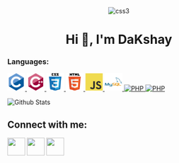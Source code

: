 <!-- <p align="center">
  Visitor count<br>
  <img src="https://profile-counter.glitch.me/itgoyo/count.svg" />
</p> -->

<p align="center">
 <img src="https://cdn-icons-png.flaticon.com/512/2463/2463510.png" alt="css3" width="200" height="200"/>
</p>

<h1 align="center">Hi 👋, I'm DaKshay</h1>

<h3 align="left">Languages:</h3>
<p align="left"> <a href="https://www.cprogramming.com/" target="_blank"> <img src="https://raw.githubusercontent.com/devicons/devicon/master/icons/c/c-original.svg" alt="c" width="40" height="40"/> </a> <a href="https://www.w3schools.com/cpp/" target="_blank"> <img src="https://raw.githubusercontent.com/devicons/devicon/master/icons/cplusplus/cplusplus-original.svg" alt="cplusplus" width="40" height="40"/> </a> <a href="https://www.w3schools.com/css/" target="_blank"> <img src="https://raw.githubusercontent.com/devicons/devicon/master/icons/css3/css3-original-wordmark.svg" alt="css3" width="40" height="40"/> </a><a href="https://www.w3.org/html/" target="_blank"><img src="https://raw.githubusercontent.com/devicons/devicon/master/icons/html5/html5-original-wordmark.svg" alt="html5" width="40" height="40"/> </a> <a href="https://developer.mozilla.org/en-US/docs/Web/JavaScript" target="_blank"> <img src="https://raw.githubusercontent.com/devicons/devicon/master/icons/javascript/javascript-original.svg" alt="javascript" width="40" height="40"/> </a>  <a href="https://www.mysql.com/" target="_blank"> <img src="https://raw.githubusercontent.com/devicons/devicon/master/icons/mysql/mysql-original-wordmark.svg" alt="mysql" width="40" height="40"/> </a> <a href="https://www.nginx.com" target="_blank"> <img src="https://cdn-icons-png.flaticon.com/512/919/919830.png" alt="PHP" width="40" height="40"/> </a> 
<a href="https://www.nginx.com" target="_blank"> <img src="https://cdn-icons-png.flaticon.com/512/5968/5968672.png" alt="PHP" width="40" height="40"/> </a> </p>



![Github Stats](https://github-readme-stats.vercel.app/api?username=DAKSHAY111&bg_color=30,e96443,904e95&title_color=fff&text_color=fff)

<!-- <a href="https://github.com/DAKSHAY111/github-readme-stats"><img alt="Subham Raoniar's Top Languages" src="https://github-readme-stats.vercel.app/api/top-langs/?username=DAKSHAY111&langs_count=8&count_private=true&layout=compact&theme=react&hide_border=true&bg_color=0D1117" /></a> -->


<!--END_SECTION:waka-->

## Connect with me:
<p align="left">

<a href = "https://www.linkedin.com/in/dakshay-solanki-1b5716209/"><img src="https://cdn-icons-png.flaticon.com/512/174/174857.png"  width="40" height="40"/></a>
<a href = "https://www.instagram.com/solanki_dakshay111/"><img src="https://cdn-icons-png.flaticon.com/512/1409/1409946.png" width="40" height="40" /></a>
<a href = "mailto: dakshaysolanki@gmail.com"><img src="https://cdn-icons-png.flaticon.com/512/732/732200.png" width="40" height="40" /></a>

</p>

<!-- ## ❤ Views and Followers
<a href="https://github.com/DAKSHAY111/github-profile-views-counter">
    <img src="https://komarev.com/ghpvc/?username=DAKSHAY111" >
</a> -->
<!-- <a href="https://github.com/DAKSHAY111?tab=followers"><img src="https://img.shields.io/github/followers/DAKSHAY111?label=Followers&style=social" alt="GitHub Badge"></a> -->
